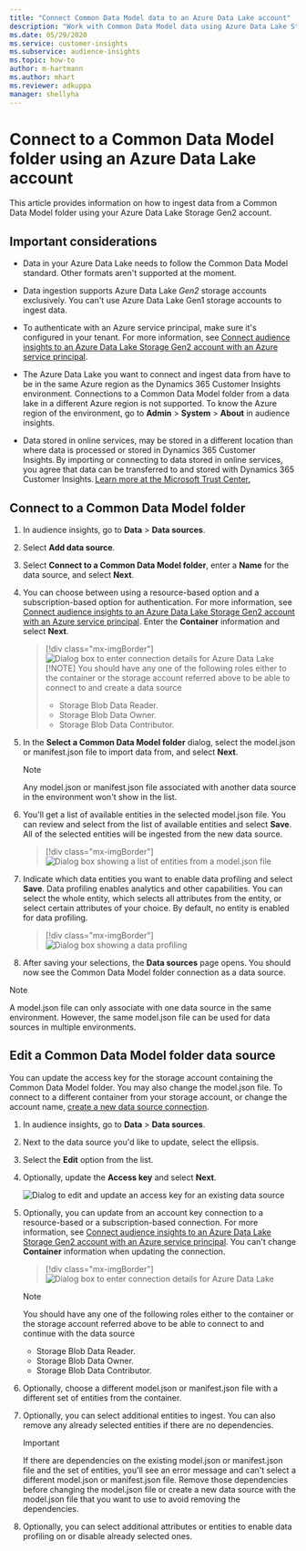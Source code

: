 ```yaml
---
title: "Connect Common Data Model data to an Azure Data Lake account"
description: "Work with Common Data Model data using Azure Data Lake Storage."
ms.date: 05/29/2020
ms.service: customer-insights
ms.subservice: audience-insights
ms.topic: how-to
author: m-hartmann
ms.author: mhart
ms.reviewer: adkuppa
manager: shellyha
---
```


# Connect to a Common Data Model folder using an Azure Data Lake account

This article provides information on how to ingest data from a Common Data Model folder using your Azure Data Lake Storage Gen2 account.

## Important considerations

- Data in your Azure Data Lake needs to follow the Common Data Model standard. Other formats aren't supported at the moment.

- Data ingestion supports Azure Data Lake *Gen2* storage accounts exclusively. You can't use Azure Data Lake Gen1 storage accounts to ingest data.

- To authenticate with an Azure service principal, make sure it's configured in your tenant. For more information, see [Connect audience insights to an Azure Data Lake Storage Gen2 account with an Azure service principal](connect-service-principal.md).

- The Azure Data Lake you want to connect and ingest data from have to be in the same Azure region as the Dynamics 365 Customer Insights environment. Connections to a Common Data Model folder from a data lake in a different Azure region is not supported. To know the Azure region of the environment, go to **Admin** > **System** > **About** in audience insights.

- Data stored in online services, may be stored in a different location than where data is processed or stored in Dynamics 365 Customer Insights. By importing or connecting to data stored in online services, you agree that data can be transferred to and stored with Dynamics 365 Customer Insights. [Learn more at the Microsoft Trust Center.](https://www.microsoft.com/trust-center)

## Connect to a Common Data Model folder

1. In audience insights, go to **Data** > **Data sources**.

1. Select **Add data source**.

1. Select **Connect to a Common Data Model folder**, enter a **Name** for the data source, and select **Next**.

1. You can choose between using a resource-based option and a subscription-based option for authentication. For more information, see [Connect audience insights to an Azure Data Lake Storage Gen2 account with an Azure service principal](connect-service-principal.md). Enter the **Container** information and select **Next**.
   > [!div class="mx-imgBorder"]
   > ![Dialog box to enter connection details for Azure Data Lake](media/enter-new-storage-details.png)
      > [!NOTE]
      > You should have any one of the following roles either to the container or the storage account referred above to be able to connect to and create a data source
      >  - Storage Blob Data Reader. 
      >  - Storage Blob Data Owner. 
      >  - Storage Blob Data Contributor. 

1. In the **Select a Common Data Model folder** dialog, select the model.json or manifest.json file to import data from, and select **Next**.
   > [!NOTE]
   > Any model.json or manifest.json file associated with another data source in the environment won't show in the list.

1. You'll get a list of available entities in the selected model.json file. You can review and select from the list of available entities and select **Save**. All of the selected entities will be ingested from the new data source.
   > [!div class="mx-imgBorder"]
   > ![Dialog box showing a list of entities from a model.json file](media/review-entities.png)

8. Indicate which data entities you want to enable data profiling and select **Save**. Data profiling enables analytics and other capabilities. You can select the whole entity, which selects all attributes from the entity, or select certain attributes of your choice. By default, no entity is enabled for data profiling.
   > [!div class="mx-imgBorder"]
   > ![Dialog box showing a data profiling](media/dataprofiling-entities.png)

9. After saving your selections, the **Data sources** page opens. You should now see the Common Data Model folder connection as a data source.

> [!NOTE]
> A model.json file can only associate with one data source in the same environment. However, the same model.json file can be used for data sources in multiple environments.

## Edit a Common Data Model folder data source

You can update the access key for the storage account containing the Common Data Model folder. You may also change the model.json file. To connect to a different container from your storage account, or change the account name, [create a new data source connection](#connect-to-a-common-data-model-folder).

1. In audience insights, go to **Data** > **Data sources**.

2. Next to the data source you'd like to update, select the ellipsis.

3. Select the **Edit** option from the list.

4. Optionally, update the **Access key** and select **Next**.

   ![Dialog to edit and update an access key for an existing data source](media/edit-access-key.png)

5. Optionally, you can update from an account key connection to a resource-based or a subscription-based connection. For more information, see [Connect audience insights to an Azure Data Lake Storage Gen2 account with an Azure service principal](connect-service-principal.md). You can't change **Container** information when updating the connection.
   > [!div class="mx-imgBorder"]
   > ![Dialog box to enter connection details for Azure Data Lake](media/enter-existing-storage-details.png)
   
   > [!NOTE]
      > You should have any one of the following roles either to the container or the storage account referred above to be able to connect to and continue with the data source
      >  - Storage Blob Data Reader. 
      >  - Storage Blob Data Owner. 
      >  - Storage Blob Data Contributor. 

6. Optionally, choose a different model.json or manifest.json file with a different set of entities from the container.

7. Optionally, you can select additional entities to ingest. You can also remove any already selected entities if there are no dependencies.

   > [!IMPORTANT]
   > If there are dependencies on the existing model.json or manifest.json file and the set of entities, you'll see an error message and can't select a different model.json or manifest.json file. Remove those dependencies before changing the model.json file or create a new data source with the model.json file that you want to use to avoid removing the dependencies.

8. Optionally, you can select additional attributes or entities to enable data profiling on or disable already selected ones.   
